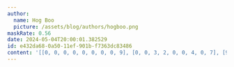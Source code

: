 ```yaml
---
author:
  name: Hog Boo
  picture: /assets/blog/authors/hogboo.png
maskRate: 0.56
date: 2024-05-04T20:00:01.382529
id: e432da68-0a50-11ef-901b-f7363dc83486
content: '[[0, 0, 0, 0, 0, 0, 0, 0, 9], [0, 0, 3, 2, 0, 0, 4, 0, 7], [9, 0, 4, 0, 0, 7, 0, 0, 2], [8, 3, 5, 0, 9, 4, 7, 0, 0], [0, 0, 7, 0, 3, 0, 0, 0, 0], [0, 9, 1, 8, 7, 5, 0, 3, 0], [0, 4, 9, 0, 0, 8, 5, 1, 6], [0, 2, 0, 4, 0, 0, 9, 0, 0], [0, 0, 8, 0, 0, 0, 2, 4, 3]]'
---
```

